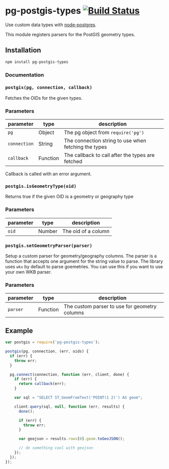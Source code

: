 # pg-postgis-types [![Build Status](https://travis-ci.org/zhm/pg-postgis-types.svg?branch=master)](https://travis-ci.org/zhm/pg-postgis-types)

Use custom data types with [node-postgres](https://github.com/brianc/node-postgres).

This module registers parsers for the PostGIS geometry types.

## Installation

```sh
npm install pg-postgis-types
```

### Documentation

### `postgis(pg, connection, callback)`

Fetches the OIDs for the given types.

### Parameters

| parameter       | type               | description                                               |
| --------------- | ------------------ | --------------------------------------------------------- |
| `pg`            | Object             | The pg object from `require('pg')`                        |
| `connection`    | String             | The connection string to use when fetching the types      |
| `callback`      | Function           | The callback to call after the types are fetched          |

Callback is called with an error argument.

### `postgis.isGeometryType(oid)`

Returns true if the given OID is a geometry or geography type

### Parameters

| parameter       | type               | description                                               |
| --------------- | ------------------ | --------------------------------------------------------- |
| `oid`           | Number             | The oid of a column                                       |


### `postgis.setGeometryParser(parser)`

Setup a custom parser for geometry/geography columns. The parser is a function that accepts one
argument for the string value to parse. The library uses `wkx` by default to parse goemetries. You
can use this if you want to use your own WKB parser.

### Parameters

| parameter       | type               | description                                               |
| --------------- | ------------------ | --------------------------------------------------------- |
| `parser`        | Function           | The custom parser to use for geometry columns             |


## Example

```js
var postgis = require('pg-postgis-types');

postgis(pg, connection, (err, oids) {
  if (err) {
    throw err;
  }

  pg.connect(connection, function (err, client, done) {
    if (err) {
      return callback(err);
    }

    var sql = "SELECT ST_GeomFromText('POINT(1 2)') AS geom";

    client.query(sql, null, function (err, results) {
      done();

      if (err) {
        throw err;
      }

      var geojson = results.rows[0].geom.toGeoJSON();

      // do something cool with geojson
    });
  });
});
```
